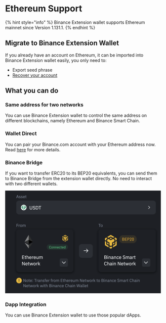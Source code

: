 # Ethereum Support

{% hint style="info" %}
Binance Extension wallet supports Ethereum mainnet since Version 1.131.1.
{% endhint %}

## Migrate to Binance Extension Wallet

If you already have an account on Ethereum, it can be imported into Binance Extension wallet easily, you only need to:

* Export seed phrase
* [Recover your account](acc/recover.md)

## What you can do

### **Same address for two networks**

You can use Binance Extension wallet to control the same address on different blockchains, namely Ethereum and Binance Smart Chain.

### Wallet Direct 

You can pair your Binance.com account with your Ethereum address now. Read [here](../wallet-direct/introduction.md) for more details. 

### Binance Bridge

If you want to transfer ERC20 to its BEP20 equivalents, you can send them to Binance Bridge from the extension wallet directly. No need to interact with two different wallets. 

![](../.gitbook/assets/image%20%285%29.png)

### Dapp Integration

You can use Binance Extension wallet to use those popular dApps. 

